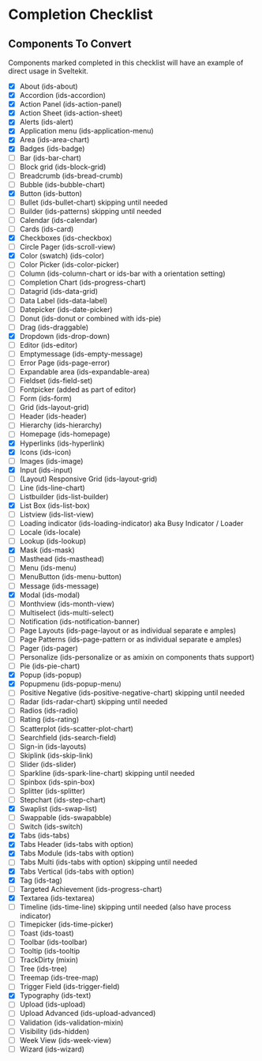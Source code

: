 # Completion Checklist

## Components To Convert

Components marked completed in this checklist will have an example of direct usage in Sveltekit.

 - [x] About (ids-about)
 - [x] Accordion (ids-accordion)
 - [x] Action Panel (ids-action-panel)
 - [x] Action Sheet (ids-action-sheet)
 - [x] Alerts (ids-alert)
 - [x] Application menu (ids-application-menu)
 - [x] Area (ids-area-chart)
 - [x] Badges (ids-badge)
 - [ ] Bar (ids-bar-chart)
 - [ ] Block grid (ids-block-grid)
 - [ ] Breadcrumb (ids-bread-crumb)
 - [ ] Bubble (ids-bubble-chart)
 - [x] Button (ids-button)
 - [ ] Bullet (ids-bullet-chart) skipping until needed
 - [ ] Builder (ids-patterns) skipping until needed
 - [ ] Calendar (ids-calendar)
 - [ ] Cards (ids-card)
 - [x] Checkboxes (ids-checkbox)
 - [ ] Circle Pager (ids-scroll-view)
 - [x] Color (swatch) (ids-color)
 - [ ] Color Picker (ids-color-picker)
 - [ ] Column (ids-column-chart or ids-bar with a orientation setting)
 - [ ] Completion Chart (ids-progress-chart)
 - [ ] Datagrid (ids-data-grid)
 - [ ] Data Label (ids-data-label)
 - [ ] Datepicker (ids-date-picker)
 - [ ] Donut (ids-donut or combined with ids-pie)
 - [ ] Drag (ids-draggable)
 - [x] Dropdown (ids-drop-down)
 - [ ] Editor (ids-editor)
 - [ ] Emptymessage (ids-empty-message)
 - [ ] Error Page (ids-page-error)
 - [ ] Expandable area (ids-expandable-area)
 - [ ] Fieldset (ids-field-set)
 - [ ] Fontpicker (added as part of editor)
 - [ ] Form (ids-form)
 - [ ] Grid (ids-layout-grid)
 - [ ] Header (ids-header)
 - [ ] Hierarchy (ids-hierarchy)
 - [ ] Homepage (ids-homepage)
 - [x] Hyperlinks (ids-hyperlink)
 - [x] Icons (ids-icon)
 - [ ] Images (ids-image)
 - [x] Input (ids-input)
 - [ ] (Layout) Responsive Grid (ids-layout-grid)
 - [ ] Line (ids-line-chart)
 - [ ] Listbuilder (ids-list-builder)
 - [x] List Box (ids-list-box) 
 - [ ] Listview (ids-list-view)
 - [ ] Loading indicator (ids-loading-indicator) aka Busy Indicator / Loader
 - [ ] Locale (ids-locale)
 - [ ] Lookup (ids-lookup)
 - [x] Mask (ids-mask)
 - [ ] Masthead (ids-masthead)
 - [ ] Menu (ids-menu)
 - [ ] MenuButton (ids-menu-button)
 - [ ] Message (ids-message)
 - [x] Modal (ids-modal)
 - [ ] Monthview (ids-month-view)
 - [ ] Multiselect (ids-multi-select)
 - [ ] Notification (ids-notification-banner)
 - [ ] Page Layouts (ids-page-layout or as individual separate e amples)
 - [ ] Page Patterns (ids-page-pattern or as individual separate e amples)
 - [ ] Pager (ids-pager)
 - [ ] Personalize (ids-personalize or as amixin on components thats support)
 - [ ] Pie (ids-pie-chart)
 - [x] Popup (ids-popup)
 - [x] Popupmenu (ids-popup-menu)
 - [ ] Positive Negative (ids-positive-negative-chart) skipping until needed
 - [ ] Radar (ids-radar-chart) skipping until needed
 - [ ] Radios (ids-radio)
 - [ ] Rating (ids-rating)
 - [ ] Scatterplot (ids-scatter-plot-chart)
 - [ ] Searchfield (ids-search-field)
 - [ ] Sign-in (ids-layouts)
 - [ ] Skiplink (ids-skip-link)
 - [ ] Slider (ids-slider)
 - [ ] Sparkline (ids-spark-line-chart) skipping until needed
 - [ ] Spinbox (ids-spin-box)
 - [ ] Splitter (ids-splitter)
 - [ ] Stepchart (ids-step-chart)
 - [x] Swaplist (ids-swap-list)
 - [ ] Swappable (ids-swapabble)
 - [ ] Switch (ids-switch)
 - [x] Tabs (ids-tabs)
 - [x] Tabs Header (ids-tabs with option)
 - [x] Tabs Module (ids-tabs with option)
 - [ ] Tabs Multi (ids-tabs with option) skipping until needed
 - [x] Tabs Vertical (ids-tabs with option)
 - [x] Tag (ids-tag)
 - [ ] Targeted Achievement (ids-progress-chart)
 - [x] Textarea (ids-textarea)
 - [ ] Timeline (ids-time-line) skipping until needed (also have process indicator)
 - [ ] Timepicker (ids-time-picker)
 - [ ] Toast (ids-toast)
 - [ ] Toolbar (ids-toolbar)
 - [ ] Tooltip (ids-tooltip
 - [ ] TrackDirty (mixin)
 - [ ] Tree (ids-tree)
 - [ ] Treemap (ids-tree-map)
 - [ ] Trigger Field (ids-trigger-field)
 - [x] Typography (ids-text)
 - [ ] Upload (ids-upload)
 - [ ] Upload Advanced (ids-upload-advanced)
 - [ ] Validation (ids-validation-mixin)
 - [ ] Visibility (ids-hidden)
 - [ ] Week View (ids-week-view)
 - [ ] Wizard (ids-wizard)
